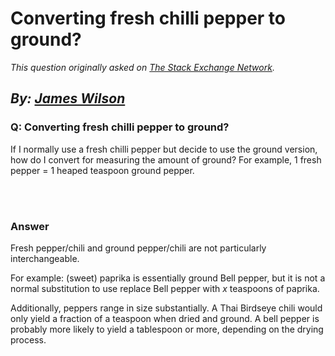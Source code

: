 # Converting fresh chilli pepper to ground?

_This question originally asked on [The Stack Exchange Network](https://cooking.stackexchange.com/q/103509)._

_By: [James Wilson](https://cooking.stackexchange.com/u/7945)_
<br>
--------------------------------------------
### Q: Converting fresh chilli pepper to ground?
<p>If I normally use a fresh chilli pepper but decide to use the ground version, how do I convert for measuring the amount of ground? For example, 1 fresh pepper = 1 heaped teaspoon ground pepper.</p>

<br><br>
### Answer 
<p>Fresh pepper/chili and ground pepper/chili are not particularly interchangeable. </p>

<p>For example: (sweet) paprika is essentially ground Bell pepper, but it is not a normal substitution to use replace Bell pepper with <em>x</em> teaspoons of paprika. </p>

<p>Additionally, peppers range in size substantially. A Thai Birdseye chili would only yield a fraction of a teaspoon when dried and ground. A bell pepper is probably more likely to yield a tablespoon or more, depending on the drying process. </p>

